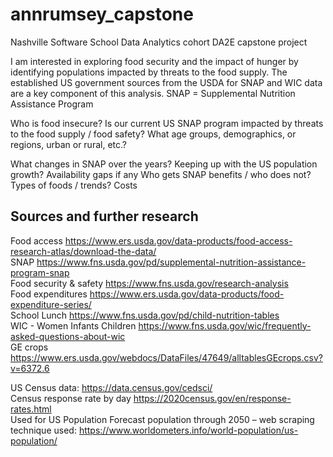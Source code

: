 # annrumsey_capstone
Nashville Software School Data Analytics cohort DA2E capstone project


I am interested in exploring food security and the impact of hunger by identifying populations impacted by threats to the food supply. 
The established US government sources from the USDA for SNAP and WIC data are a key component of this analysis. 
SNAP = Supplemental Nutrition Assistance Program 

Who is food insecure?
Is our current US SNAP program impacted by threats to the food supply / food safety?
What age groups, demographics, or regions, urban or rural, etc.?

What changes in SNAP over the years?
Keeping up with the US population growth?
Availability gaps if any
Who gets SNAP benefits / who does not?
Types of foods / trends? 
Costs



<h2>Sources and further research</h2>

Food access https://www.ers.usda.gov/data-products/food-access-research-atlas/download-the-data/   
SNAP https://www.fns.usda.gov/pd/supplemental-nutrition-assistance-program-snap  
Food security & safety  https://www.fns.usda.gov/research-analysis  
Food expenditures https://www.ers.usda.gov/data-products/food-expenditure-series/  
School Lunch https://www.fns.usda.gov/pd/child-nutrition-tables  
WIC - Women Infants Children https://www.fns.usda.gov/wic/frequently-asked-questions-about-wic  
GE crops  https://www.ers.usda.gov/webdocs/DataFiles/47649/alltablesGEcrops.csv?v=6372.6  

US Census data: https://data.census.gov/cedsci/  
Census response rate by day https://2020census.gov/en/response-rates.html  
Used for US Population Forecast population through 2050 – web scraping technique used: https://www.worldometers.info/world-population/us-population/  

